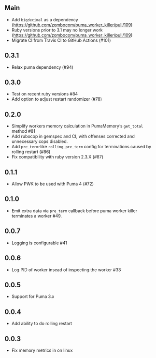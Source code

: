 ## Main

- Add `bigdecimal` as a dependency (https://github.com/zombocom/puma_worker_killer/pull/109)
- Ruby versions prior to 3.1 may no longer work (https://github.com/zombocom/puma_worker_killer/pull/109)
- Migrate CI from Travis CI to GitHub Actions (#101)

## 0.3.1

- Relax puma dependency (#94)

## 0.3.0

- Test on recent ruby versions #84
- Add option to adjust restart randomizer (#78)

## 0.2.0

- Simplify workers memory calculation in PumaMemory‘s `get_total` method #81
- Add rubocop in gemspec and CI, with offenses corrected and unnecessary cops disabled.
- Add `pre_term`-like `rolling_pre_term` config for terminations caused by rolling restart (#86)
- Fix compatibility with ruby version 2.3.X (#87)

## 0.1.1

- Allow PWK to be used with Puma 4 (#72)

## 0.1.0

- Emit extra data via `pre_term` callback before puma worker killer terminates a worker #49.

## 0.0.7

- Logging is configurable #41

## 0.0.6

- Log PID of worker insead of inspecting the worker #33

## 0.0.5

- Support for Puma 3.x

## 0.0.4

- Add ability to do rolling restart

## 0.0.3

- Fix memory metrics in on linux

